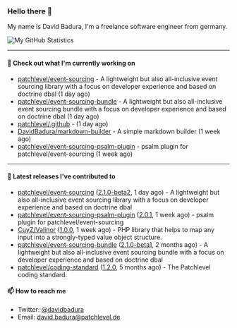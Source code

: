 ### Hello there 👋

My name is David Badura, I'm a freelance software engineer from germany.

![My GitHub Statistics](https://github-readme-stats.vercel.app/api?username=DavidBadura&show_icons=true&count_private=true&hide_title=true)

---

#### 👷 Check out what I'm currently working on

- [patchlevel/event-sourcing](https://github.com/patchlevel/event-sourcing) - A lightweight but also all-inclusive event sourcing library with a focus on developer experience and based on doctrine dbal (1 day ago)
- [patchlevel/event-sourcing-bundle](https://github.com/patchlevel/event-sourcing-bundle) - A lightweight but also all-inclusive event sourcing bundle with a focus on developer experience and based on doctrine dbal (1 day ago)
- [patchlevel/.github](https://github.com/patchlevel/.github) -  (1 day ago)
- [DavidBadura/markdown-builder](https://github.com/DavidBadura/markdown-builder) - A simple markdown builder (1 week ago)
- [patchlevel/event-sourcing-psalm-plugin](https://github.com/patchlevel/event-sourcing-psalm-plugin) - psalm plugin for patchlevel/event-sourcing (1 week ago)

---

#### 🔭 Latest releases I've contributed to

- [patchlevel/event-sourcing](https://github.com/patchlevel/event-sourcing) ([2.1.0-beta2](https://github.com/patchlevel/event-sourcing/releases/tag/2.1.0-beta2), 1 day ago) - A lightweight but also all-inclusive event sourcing library with a focus on developer experience and based on doctrine dbal
- [patchlevel/event-sourcing-psalm-plugin](https://github.com/patchlevel/event-sourcing-psalm-plugin) ([2.0.1](https://github.com/patchlevel/event-sourcing-psalm-plugin/releases/tag/2.0.1), 1 week ago) - psalm plugin for patchlevel/event-sourcing
- [CuyZ/Valinor](https://github.com/CuyZ/Valinor) ([1.0.0](https://github.com/CuyZ/Valinor/releases/tag/1.0.0), 1 week ago) - PHP library that helps to map any input into a strongly-typed value object structure.
- [patchlevel/event-sourcing-bundle](https://github.com/patchlevel/event-sourcing-bundle) ([2.1.0-beta1](https://github.com/patchlevel/event-sourcing-bundle/releases/tag/2.1.0-beta1), 2 months ago) - A lightweight but also all-inclusive event sourcing bundle with a focus on developer experience and based on doctrine dbal
- [patchlevel/coding-standard](https://github.com/patchlevel/coding-standard) ([1.2.0](https://github.com/patchlevel/coding-standard/releases/tag/1.2.0), 5 months ago) - The Patchlevel coding standard.

#### 📫 How to reach me

- Twitter: [@davidbadura](https://twitter.com/davidbadura)
- Email: [david.badura@patchlevel.de](mailto:david.badura@patchlevel.de)